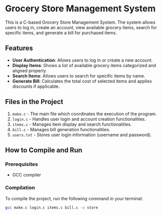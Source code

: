 # Grocery Store Management System

This is a C-based Grocery Store Management System. The system allows users to log in, create an account, view available grocery items, search for specific items, and generate a bill for purchased items.

## Features

- **User Authentication**: Allows users to log in or create a new account.
- **Display Items**: Shows a list of available grocery items categorized and aligned properly.
- **Search Items**: Allows users to search for specific items by name.
- **Generate Bill**: Calculates the total cost of selected items and applies discounts if applicable.

## Files in the Project

1. `make.c` - The main file which coordinates the execution of the program.
2. `login.c` - Handles user login and account creation functionalities.
3. `items.c` - Manages item display and search functionalities.
4. `bill.c` - Manages bill generation functionalities.
5. `users.txt` - Stores user login information (username and password).

## How to Compile and Run

### Prerequisites

- GCC compiler

### Compilation

To compile the project, run the following command in your terminal:

```sh
gcc make.c login.c items.c bill.c -o store
